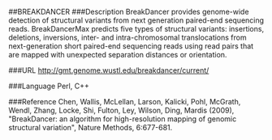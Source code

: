 ##BREAKDANCER
###Description
BreakDancer provides genome-wide detection of structural variants from next generation paired-end sequencing reads. BreakDancerMax predicts five types of structural variants: insertions, deletions, inversions, inter- and intra-chromosomal translocations from next-generation short paired-end sequencing reads using read pairs that are mapped with unexpected separation distances or orientation.

###URL
http://gmt.genome.wustl.edu/breakdancer/current/

###Language
Perl, C++

###Reference
Chen, Wallis, McLellan, Larson, Kalicki, Pohl, McGrath, Wendl, Zhang, Locke, Shi, Fulton, Ley, Wilson, Ding, Mardis (2009), "BreakDancer: an algorithm for high-resolution mapping of genomic structural variation", Nature Methods, 6:677-681.


